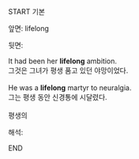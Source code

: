 START
기본

앞면:
lifelong


뒷면:
<div>It had been her <strong>lifelong</strong> ambition. </div><div><div>그것은 그녀가 평생 품고 있던 야망이었다.</div></div><div><br></div><div><div>He was a <strong>lifelong</strong> martyr to neuralgia. </div><div><div>그는 평생 동안 신경통에 시달렸다.</div></div></div><div><br></div><div>평생의</div>


해석:
<!--ID: 1746614454203-->
END